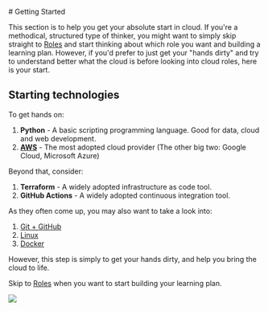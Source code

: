
# Getting Started

This section is to help you get your absolute start in cloud. If you're a methodical, structured type of thinker, you might want to simply skip straight to [Roles](/roles/) and start thinking about which role you want and building a learning plan. However, if you'd prefer to just get your "hands dirty" and try to understand better what the cloud is before looking into cloud roles, here is your start. 

## Starting technologies

To get hands on: 

1. **Python** - A basic scripting programming language. Good for data, cloud and web development.
2. **[AWS](/getting-started/aws.md)** - The most adopted cloud provider (The other big two: Google Cloud, Microsoft Azure)

<!-- TODO: Create dev-enved projects to start with here -->

Beyond that, consider:

1. **Terraform** - A widely adopted infrastructure as code tool. 
2. **GitHub Actions** - A widely adopted continuous integration tool. 

<!-- TODO: Create dev-enved projects to start with here -->

As they often come up, you may also want to take a look into:

1. [Git + GitHub](/getting-started/git-github.md)
2. [Linux](/getting-started/linux-cli.md)
3. [Docker](/getting-started/docker.md)

However, this step is simply to get your hands dirty, and help you bring the cloud to life. 

Skip to [Roles](/roles/) when you want to start building your learning plan. 

![](https://www.youtube.com/watch?v=zEstvzOgRHo&t=39s)